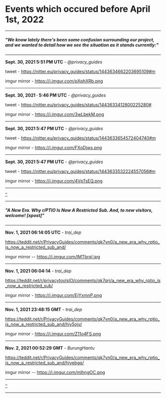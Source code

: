 # Events which occured before April 1st, 2022

----

##### "We know lately there's been some confusion surrounding our project, and we wanted to detail how we see the situation as it stands currently:"

----

**Sept. 30, 2021 5:51 PM UTC** - *@privacy_guides*

tweet - https://nitter.eu/privacy_guides/status/1443634662203695109#m

imgur mirror - https://i.imgur.com/pXphXRb.png

----

**Sept. 30, 2021 · 5:46 PM UTC** - *@privacy_guides*

tweet - https://nitter.eu/privacy_guides/status/1443633412800225280#

imgur mirror - https://i.imgur.com/3wLbekM.png

----

**Sept. 30, 2021 5:47 PM UTC** - *@privacy_guides*

tweet - https://nitter.eu/privacy_guides/status/1443633654572404740#m

imgur mirror - https://i.imgur.com/FXoDjws.png

----

**Sept. 30, 2021 5:47 PM UTC** - *@privacy_guides*

tweet - https://nitter.eu/privacy_guides/status/1443633532224557056#m

imgur mirror - https://i.imgur.com/4VpTsEQ.png

----

[`^`](#)

----

##### "A New Era. Why r/PTIO Is Now A Restricted Sub. And, to new visitors, welcome! [xpost]"

----

**Nov. 1, 2021 06:14:05 UTC** - *trai_dep*

<https://teddit.net/r/PrivacyGuides/comments/qk7vn0/a_new_era_why_rptio_is_now_a_restricted_sub_and/>

imgur mirror -- https://i.imgur.com/lMTbrql.jpg

----
**Nov. 1, 2021 06:04:14** - *trai_dep*

<https://teddit.net/r/privacytoolsIO/comments/qk7qrj/a_new_era_why_rptio_is_now_a_restricted_sub/>

imgur mirror - https://i.imgur.com/EjYxmnP.png

----
**Nov. 1, 2021 23:48:15 GMT** - *trai_dep*

<https://teddit.net/r/PrivacyGuides/comments/qk7vn0/a_new_era_why_rptio_is_now_a_restricted_sub_and/hiy5ojv/>

imgur mirror - https://i.imgur.com/Z11o4FS.png

----
**Nov. 2, 2021 00:52:29 GMT** - *BurungHantu*

<https://teddit.net/r/PrivacyGuides/comments/qk7vn0/a_new_era_why_rptio_is_now_a_restricted_sub_and/hiyebgq/>

imgur mirror -- https://i.imgur.com/mlhngOC.png

----

[`^`](#)

----
